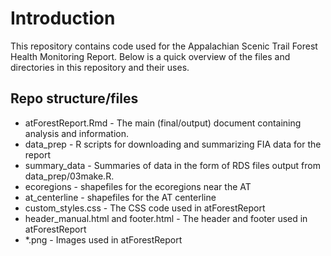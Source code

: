# Introduction

This repository contains code used for the Appalachian Scenic Trail Forest Health Monitoring Report. Below is a quick overview of the files and directories in this repository and their uses.

## Repo structure/files

* atForestReport.Rmd - The main (final/output) document containing analysis and information.
* data_prep - R scripts for downloading and summarizing FIA data for the report
* summary_data - Summaries of data in the form of RDS files output from data_prep/03make.R.
* ecoregions - shapefiles for the ecoregions near the AT 
* at_centerline - shapefiles for the AT centerline
* custom_styles.css - The CSS code used in atForestReport
* header_manual.html and footer.html - The header and footer used in atForestReport
* *.png - Images used in atForestReport
              
    

            

